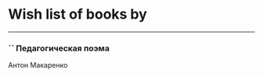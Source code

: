 # Wish list of books by [](https://plus.google.com/u/0/118261627879855357372/)
---

### `` Педагогическая поэма
Антон Макаренко

